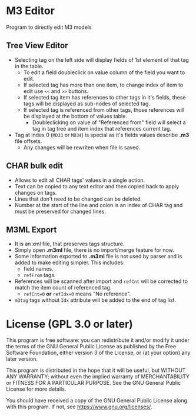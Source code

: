 # M3 Editor
Program to directly edit M3 models

## Tree View Editor
* Selecting tag on the left side will display fields of 1st element of that tag in the table.
  * To edit a field doubleclick on value column of the field you want to edit.
  * If selected tag has more than one item, to change index of item to edit use `<<` and `>>` buttons.
  * If selected tag item has references to other tags in it's fields, these tags will be displayed as sub-nodes of selected tag.
  * If selected tag is referenced from other tags, those references will be displayed at the bottom of values table.
    * Doubleclicking on value of "Referenced from" field will select a tag in tag tree and item index that references current tag.
* Tag at index 0 (`MD33` or `MD34`) is special as it's fields values describe **.m3** file offsets.
  * Any changes will be rewriten when file is saved.

## CHAR bulk edit
* Allows to edit all CHAR tags' values in a single action.
* Text can be copied to any text editor and then copied back to apply changes on tags.
* Lines that don't need to be changed can be deleted.
* Number at the start of the line and colon is an index of CHAR tag and must be preserved for changed lines.

## M3ML Export
* It is an xml file, that preserves tags structure.
* Simply open **.m3ml** file, there is no import/merge feature for now.
* Some information exported to **.m3ml** file is not used by parser and is added to make editing simpler. This includes:
  * field names.
  * `refFrom` tags.
* References will be scanned after import and `refCnt` will be corrected to match the item count of referenced tag.
  * `refCnt=0` **or** `refIdx=0` means "No reference".
* `m3tag` tags without `Idx` attribute will be added to the end of tag list.

# License (GPL 3.0 or later)
This program is free software: you can redistribute it and/or modify
it under the terms of the GNU General Public License as published by
the Free Software Foundation, either version 3 of the License, or
(at your option) any later version.

This program is distributed in the hope that it will be useful,
but WITHOUT ANY WARRANTY; without even the implied warranty of
MERCHANTABILITY or FITNESS FOR A PARTICULAR PURPOSE.  See the
GNU General Public License for more details.

You should have received a copy of the GNU General Public License
along with this program.  If not, see <https://www.gnu.org/licenses/>.
